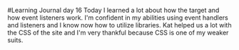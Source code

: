 #Learning Journal day 16
Today I learned a lot about how the target and how event listeners work. I'm confident in my abilities using event handlers and listeners and I know now how to utilize libraries. Kat helped us a lot with the CSS of the site and I'm very thankful because CSS is one of my weaker suits.  
